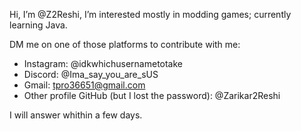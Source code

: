 Hi, I’m @Z2Reshi, I’m interested mostly in modding games; currently learning Java.

DM me on one of those platforms to contribute with me:
- Instagram: @idkwhichusernametotake
- Discord: @Ima_say_you_are_sUS
- Gmail: tpro36651@gmail.com
- Other profile GitHub (but I lost the password): @Zarikar2Reshi

I will answer whithin a few days.
